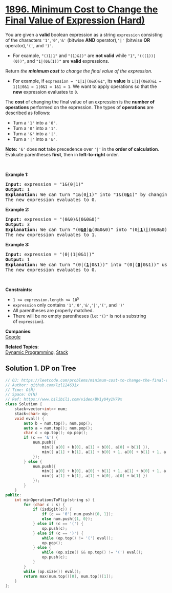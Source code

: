 # [1896. Minimum Cost to Change the Final Value of Expression (Hard)](https://leetcode.com/problems/minimum-cost-to-change-the-final-value-of-expression/)

<p>You are given a <strong>valid</strong> boolean expression as a string <code>expression</code> consisting of the characters <code>'1'</code>,<code>'0'</code>,<code>'&amp;'</code> (bitwise <strong>AND</strong> operator),<code>'|'</code> (bitwise <strong>OR</strong> operator),<code>'('</code>, and <code>')'</code>.</p>

<ul>
	<li>For example, <code>"()1|1"</code> and <code>"(1)&amp;()"</code> are <strong>not valid</strong> while <code>"1"</code>, <code>"(((1))|(0))"</code>, and <code>"1|(0&amp;(1))"</code> are <strong>valid</strong> expressions.</li>
</ul>

<p>Return<em> the <strong>minimum cost</strong> to change the final value of the expression</em>.</p>

<ul>
	<li>For example, if <code>expression = "1|1|(0&amp;0)&amp;1"</code>, its <strong>value</strong> is <code>1|1|(0&amp;0)&amp;1 = 1|1|0&amp;1 = 1|0&amp;1 = 1&amp;1 = 1</code>. We want to apply operations so that the<strong> new</strong> expression evaluates to <code>0</code>.</li>
</ul>

<p>The <strong>cost</strong> of changing the final value of an expression is the <strong>number of operations</strong> performed on the expression. The types of <strong>operations</strong> are described as follows:</p>

<ul>
	<li>Turn a <code>'1'</code> into a <code>'0'</code>.</li>
	<li>Turn a <code>'0'</code> into a <code>'1'</code>.</li>
	<li>Turn a <code>'&amp;'</code> into a <code>'|'</code>.</li>
	<li>Turn a <code>'|'</code> into a <code>'&amp;'</code>.</li>
</ul>

<p><strong>Note:</strong> <code>'&amp;'</code> does <strong>not</strong> take precedence over <code>'|'</code> in the <strong>order of calculation</strong>. Evaluate parentheses <strong>first</strong>, then in <strong>left-to-right</strong> order.</p>

<p>&nbsp;</p>
<p><strong>Example 1:</strong></p>

<pre><strong>Input:</strong> expression = "1&amp;(0|1)"
<strong>Output:</strong> 1
<strong>Explanation:</strong> We can turn "1&amp;(0<u><strong>|</strong></u>1)" into "1&amp;(0<u><strong>&amp;</strong></u>1)" by changing the '|' to a '&amp;' using 1 operation.
The new expression evaluates to 0. 
</pre>

<p><strong>Example 2:</strong></p>

<pre><strong>Input:</strong> expression = "(0&amp;0)&amp;(0&amp;0&amp;0)"
<strong>Output:</strong> 3
<strong>Explanation:</strong> We can turn "(0<u><strong>&amp;0</strong></u>)<strong><u>&amp;</u></strong>(0&amp;0&amp;0)" into "(0<u><strong>|1</strong></u>)<u><strong>|</strong></u>(0&amp;0&amp;0)" using 3 operations.
The new expression evaluates to 1.
</pre>

<p><strong>Example 3:</strong></p>

<pre><strong>Input:</strong> expression = "(0|(1|0&amp;1))"
<strong>Output:</strong> 1
<strong>Explanation:</strong> We can turn "(0|(<u><strong>1</strong></u>|0&amp;1))" into "(0|(<u><strong>0</strong></u>|0&amp;1))" using 1 operation.
The new expression evaluates to 0.</pre>

<p>&nbsp;</p>
<p><strong>Constraints:</strong></p>

<ul>
	<li><code>1 &lt;= expression.length &lt;= 10<sup>5</sup></code></li>
	<li><code>expression</code>&nbsp;only contains&nbsp;<code>'1'</code>,<code>'0'</code>,<code>'&amp;'</code>,<code>'|'</code>,<code>'('</code>, and&nbsp;<code>')'</code></li>
	<li>All parentheses&nbsp;are properly matched.</li>
	<li>There will be no empty parentheses (i.e:&nbsp;<code>"()"</code>&nbsp;is not a substring of&nbsp;<code>expression</code>).</li>
</ul>


**Companies**:  
[Google](https://leetcode.com/company/google)

**Related Topics**:  
[Dynamic Programming](https://leetcode.com/tag/dynamic-programming/), [Stack](https://leetcode.com/tag/stack/)

## Solution 1. DP on Tree

```cpp
// OJ: https://leetcode.com/problems/minimum-cost-to-change-the-final-value-of-expression/
// Author: github.com/lzl124631x
// Time: O(N)
// Space: O(N)
// Ref: https://www.bilibili.com/video/BV1yU4y1V79x
class Solution {
    stack<vector<int>> num;
    stack<char> op;
    void eval() {
        auto b = num.top(); num.pop();
        auto a = num.top(); num.pop();
        char c = op.top(); op.pop();
        if (c == '&') {
            num.push({
                min({ a[0] + b[0], a[1] + b[0], a[0] + b[1] }),
                min({ a[1] + b[1], a[1] + b[0] + 1, a[0] + b[1] + 1, a[1] + b[1] + 1 })
            });
        } else {
            num.push({
                min({ a[0] + b[0], a[0] + b[1] + 1, a[1] + b[0] + 1, a[0] + b[0] + 1 }),
                min({ a[1] + b[1], a[1] + b[0], a[0] + b[1] })
            });
        }
    }
public:
    int minOperationsToFlip(string s) {
        for (char c : s) {
            if (isdigit(c)) {
                if (c == '0') num.push({0, 1});
                else num.push({1, 0});
            } else if (c == '(') {
                op.push(c);
            } else if (c == ')') {
                while (op.top() != '(') eval();
                op.pop();
            } else {
                while (op.size() && op.top() != '(') eval();
                op.push(c);
            }
        }
        while (op.size()) eval();
        return max(num.top()[0], num.top()[1]);
    }
};
```